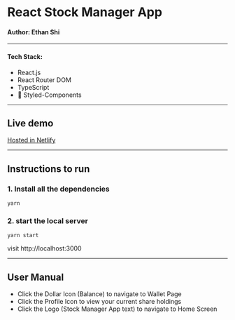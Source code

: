 # React Stock Manager App

#### Author: Ethan Shi

---

#### Tech Stack:

- React.js
- React Router DOM
- TypeScript
- 💅 Styled-Components

---

## Live demo

[Hosted in Netlify](http:com)

---

## Instructions to run

### 1. Install all the dependencies

```code
yarn
```

### 2. start the local server

```code
yarn start
```

visit http://localhost:3000

---

## User Manual

- Click the Dollar Icon (Balance) to navigate to Wallet Page
- Click the Profile Icon to view your current share holdings
- Click the Logo (Stock Manager App text) to navigate to Home Screen
